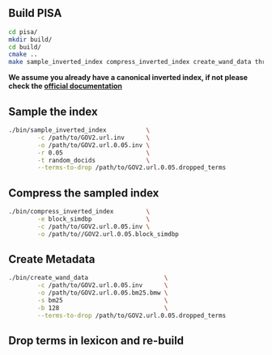 ## Build PISA

```sh
cd pisa/
mkdir build/
cd build/
cmake ..
make sample_inverted_index compress_inverted_index create_wand_data thresholds
```

**We assume you already have a canonical inverted index, if not please check the [official documentation](https://pisa.readthedocs.io/)** 

## Sample the index
```sh
./bin/sample_inverted_index           \
        -c /path/to/GOV2.url.inv      \
        -o /path/to/GOV2.url.0.05.inv \
        -r 0.05                       \
        -t random_docids              \
        --terms-to-drop /path/to/GOV2.url.0.05.dropped_terms
```
## Compress the sampled index
```sh
./bin/compress_inverted_index         \
        -e block_simdbp               \
        -c /path/to/GOV2.url.0.05.inv \
        -o /path/to//GOV2.url.0.05.block_simdbp
```

## Create Metadata
```sh
./bin/create_wand_data                     \
        -c /path/to/GOV2.url.0.05.inv      \
        -o /path/to/GOV2.url.0.05.bm25.bmw \
        -s bm25                            \
        -b 128                             \
        --terms-to-drop /path/to/GOV2.url.0.05.dropped_terms
```

## Drop terms in lexicon and re-build
